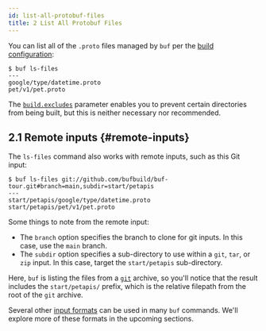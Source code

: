```yaml
---
id: list-all-protobuf-files
title: 2 List All Protobuf Files
---
```


You can list all of the `.proto` files managed by `buf` per the
[build configuration](../configuration/v1/buf-yaml#build):

```terminal
$ buf ls-files
---
google/type/datetime.proto
pet/v1/pet.proto
```

The [`build.excludes`](/configuration/v1/buf-yaml#excludes) parameter
enables you to prevent certain directories from being built, but this is neither
necessary nor recommended.

## 2.1 Remote inputs {#remote-inputs}

The `ls-files` command also works with remote inputs, such as this Git input:

```terminal
$ buf ls-files git://github.com/bufbuild/buf-tour.git#branch=main,subdir=start/petapis
---
start/petapis/google/type/datetime.proto
start/petapis/pet/v1/pet.proto
```

Some things to note from the remote input:

* The `branch` option specifies the branch to clone for git inputs. In this case, use
  the `main` branch.
* The `subdir` option specifies a sub-directory to use within a `git`, `tar`, or `zip` input.
  In this case, target the `start/petapis` sub-directory.

Here, `buf` is listing the files from a [`git`](/reference/inputs#git) archive, so you'll notice that the result includes the
`start/petapis/` prefix, which is the relative filepath from the root of the `git` archive.

Several other [input formats](../reference/inputs) can be used in many `buf` commands.
We'll explore more of these formats in the upcoming sections.
